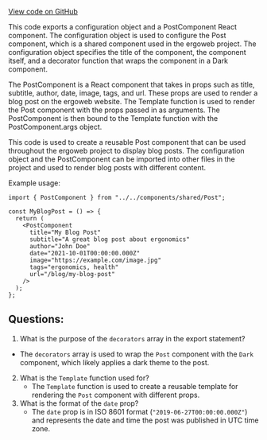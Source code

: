 [View code on GitHub](https://github.com/ergoplatform/ergoweb/stories/components/post.stories.jsx)

This code exports a configuration object and a PostComponent React component. The configuration object is used to configure the Post component, which is a shared component used in the ergoweb project. The configuration object specifies the title of the component, the component itself, and a decorator function that wraps the component in a Dark component. 

The PostComponent is a React component that takes in props such as title, subtitle, author, date, image, tags, and url. These props are used to render a blog post on the ergoweb website. The Template function is used to render the Post component with the props passed in as arguments. The PostComponent is then bound to the Template function with the PostComponent.args object. 

This code is used to create a reusable Post component that can be used throughout the ergoweb project to display blog posts. The configuration object and the PostComponent can be imported into other files in the project and used to render blog posts with different content. 

Example usage:

```
import { PostComponent } from "../../components/shared/Post";

const MyBlogPost = () => {
  return (
    <PostComponent 
      title="My Blog Post"
      subtitle="A great blog post about ergonomics"
      author="John Doe"
      date="2021-10-01T00:00:00.000Z"
      image="https://example.com/image.jpg"
      tags="ergonomics, health"
      url="/blog/my-blog-post"
    />
  );
};
```
## Questions: 
 1. What is the purpose of the `decorators` array in the export statement?
   - The `decorators` array is used to wrap the `Post` component with the `Dark` component, which likely applies a dark theme to the post.
2. What is the `Template` function used for?
   - The `Template` function is used to create a reusable template for rendering the `Post` component with different props.
3. What is the format of the `date` prop?
   - The `date` prop is in ISO 8601 format (`"2019-06-27T00:00:00.000Z"`) and represents the date and time the post was published in UTC time zone.